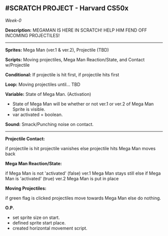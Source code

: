 #SCRATCH PROJECT - Harvard CS50x
 -------------------------------------------------
<i>Week-0</i> 

<b>Description:</b> MEGAMAN IS HERE IN SCRATCH! HELP HIM FEND OFF INCOMING PROJECTILES!

-------------------------------------------------

<b>Sprites:</b> Mega Man (ver.1 & ver.2), Projectile (TBD)

<b>Scripts:</b> Moving projectiles, Mega Man Reaction/State, and Contact w/Projectile

<b>Conditional:</b> If projectile is hit first, if projectile hits first

<b>Loop:</b> Moving projectiles until... TBD

<b>Variable:</b> State of Mega Man. (Activation)
  - State of Mega Man will be whether or not ver.1 or ver.2 of Mega Man Sprite is visible.
  - var activated = boolean. 

<b>Sound:</b> Smack/Punching noise on contact. 

-------------------------------------------------


<b>Projectile Contact:</b>

 if projectile is hit
   projectile vanishes
 else projectile hits
   Mega Man moves back

<b>Mega Man Reaction/State:</b>

 if Mega Man is not 'activated' (false)
   ver.1 Mega Man stays still
 else if Mega Man is 'activated' (true)
   ver.2 Mega Man is put in place

<b>Moving Projectiles:</b>

 if green flag is clicked
   projectiles move towards Mega Man
 else
   do nothing.



<b>O.P.</b>

- set sprite size on start.
- defined sprite start place.
- created horizontal movement script. 